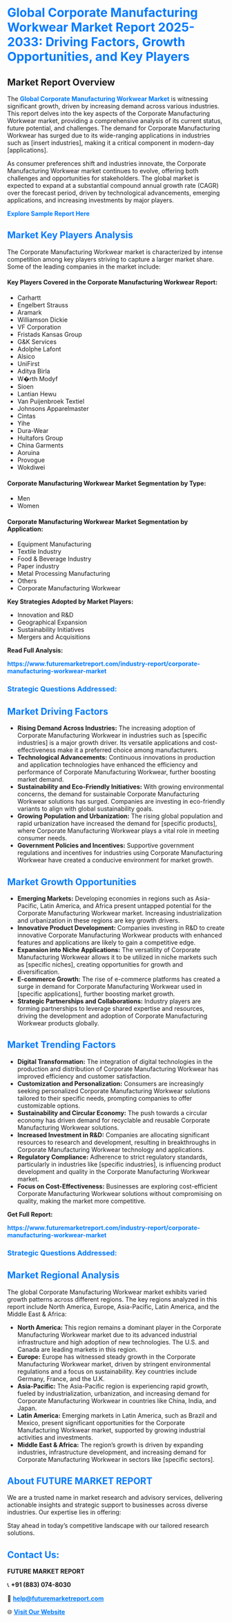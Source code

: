 <h1 style="color: #007BFF;">Global Corporate Manufacturing Workwear Market Report 2025-2033: Driving Factors, Growth Opportunities, and Key Players</h1>

<section id="overview">
<h2>Market Report Overview</h2>
<p>The <a href="https://www.futuremarketreport.com/industry-report/corporate-manufacturing-workwear-market" style="color: #007BFF; text-decoration: none;"><strong>Global Corporate Manufacturing Workwear Market</strong></a> is witnessing significant growth, driven by increasing demand across various industries. This report delves into the key aspects of the Corporate Manufacturing Workwear market, providing a comprehensive analysis of its current status, future potential, and challenges. The demand for Corporate Manufacturing Workwear has surged due to its wide-ranging applications in industries such as [insert industries], making it a critical component in modern-day [applications].</p>
<p>As consumer preferences shift and industries innovate, the Corporate Manufacturing Workwear market continues to evolve, offering both challenges and opportunities for stakeholders. The global market is expected to expand at a substantial compound annual growth rate (CAGR) over the forecast period, driven by technological advancements, emerging applications, and increasing investments by major players.</p>
</section>

<section id="overview">
<p><a href="https://www.futuremarketreport.com/request-sample/reportId=112893" style="color: #007BFF; text-decoration: none;"><strong>Explore Sample Report Here</strong></a></p>
</section>

<section id="key-players">
<h2 style="color: #007BFF;">Market Key Players Analysis</h2>
<p>The Corporate Manufacturing Workwear market is characterized by intense competition among key players striving to capture a larger market share. Some of the leading companies in the market include:</p>
<h4>Key Players Covered in the Corporate Manufacturing Workwear Report:</h4>
<ul><li>Carhartt</li><li>Engelbert Strauss</li><li>Aramark</li><li>Williamson Dickie</li><li>VF Corporation</li><li>Fristads Kansas Group</li><li>G&amp;K Services</li><li>Adolphe Lafont</li><li>Alsico</li><li>UniFirst</li><li>Aditya Birla</li><li>W�rth Modyf</li><li>Sioen</li><li>Lantian Hewu</li><li>Van Puijenbroek Textiel</li><li>Johnsons Apparelmaster</li><li>Cintas</li><li>Yihe</li><li>Dura-Wear</li><li>Hultafors Group</li><li>China Garments</li><li>Aoruina</li><li>Provogue</li><li>Wokdiwei</li></ul>
<h4>Corporate Manufacturing Workwear Market Segmentation by Type:</h4>
<ul><li>Men</li><li>Women</li></ul>

<h4>Corporate Manufacturing Workwear Market Segmentation by Application:</h4>
<ul><li>Equipment Manufacturing</li><li>Textile Industry</li><li>Food &amp; Beverage Industry</li><li>Paper industry</li><li>Metal Processing Manufacturing</li><li>Others</li><li>Corporate Manufacturing Workwear</li></ul>
<p><strong>Key Strategies Adopted by Market Players:</strong></p>
<ul>
<li>Innovation and R&D</li>
<li>Geographical Expansion</li>
<li>Sustainability Initiatives</li>
<li>Mergers and Acquisitions</li>
</ul>
</section>

<section>
<p><strong>Read Full Analysis: </strong></p><a href="https://www.futuremarketreport.com/industry-report/corporate-manufacturing-workwear-market" style="color: #007BFF; text-decoration: none;"><strong>https://www.futuremarketreport.com/industry-report/corporate-manufacturing-workwear-market</strong></a>
<h3 style="color: #007BFF;">Strategic Questions Addressed:</h3>
</section>

<section id="driving-factors">
<h2 style="color: #007BFF;">Market Driving Factors</h2>
<ul>
<li><strong>Rising Demand Across Industries:</strong> The increasing adoption of Corporate Manufacturing Workwear in industries such as [specific industries] is a major growth driver. Its versatile applications and cost-effectiveness make it a preferred choice among manufacturers.</li>
<li><strong>Technological Advancements:</strong> Continuous innovations in production and application technologies have enhanced the efficiency and performance of Corporate Manufacturing Workwear, further boosting market demand.</li>
<li><strong>Sustainability and Eco-Friendly Initiatives:</strong> With growing environmental concerns, the demand for sustainable Corporate Manufacturing Workwear solutions has surged. Companies are investing in eco-friendly variants to align with global sustainability goals.</li>
<li><strong>Growing Population and Urbanization:</strong> The rising global population and rapid urbanization have increased the demand for [specific products], where Corporate Manufacturing Workwear plays a vital role in meeting consumer needs.</li>
<li><strong>Government Policies and Incentives:</strong> Supportive government regulations and incentives for industries using Corporate Manufacturing Workwear have created a conducive environment for market growth.</li>
</ul>
</section>

<section id="growth-opportunities">
<h2 style="color: #007BFF;">Market Growth Opportunities</h2>
<ul>
<li><strong>Emerging Markets:</strong> Developing economies in regions such as Asia-Pacific, Latin America, and Africa present untapped potential for the Corporate Manufacturing Workwear market. Increasing industrialization and urbanization in these regions are key growth drivers.</li>
<li><strong>Innovative Product Development:</strong> Companies investing in R&D to create innovative Corporate Manufacturing Workwear products with enhanced features and applications are likely to gain a competitive edge.</li>
<li><strong>Expansion into Niche Applications:</strong> The versatility of Corporate Manufacturing Workwear allows it to be utilized in niche markets such as [specific niches], creating opportunities for growth and diversification.</li>
<li><strong>E-commerce Growth:</strong> The rise of e-commerce platforms has created a surge in demand for Corporate Manufacturing Workwear used in [specific applications], further boosting market growth.</li>
<li><strong>Strategic Partnerships and Collaborations:</strong> Industry players are forming partnerships to leverage shared expertise and resources, driving the development and adoption of Corporate Manufacturing Workwear products globally.</li>
</ul>
</section>

<section id="trending-factors">
<h2 style="color: #007BFF;">Market Trending Factors</h2>
<ul>
<li><strong>Digital Transformation:</strong> The integration of digital technologies in the production and distribution of Corporate Manufacturing Workwear has improved efficiency and customer satisfaction.</li>
<li><strong>Customization and Personalization:</strong> Consumers are increasingly seeking personalized Corporate Manufacturing Workwear solutions tailored to their specific needs, prompting companies to offer customizable options.</li>
<li><strong>Sustainability and Circular Economy:</strong> The push towards a circular economy has driven demand for recyclable and reusable Corporate Manufacturing Workwear solutions.</li>
<li><strong>Increased Investment in R&D:</strong> Companies are allocating significant resources to research and development, resulting in breakthroughs in Corporate Manufacturing Workwear technology and applications.</li>
<li><strong>Regulatory Compliance:</strong> Adherence to strict regulatory standards, particularly in industries like [specific industries], is influencing product development and quality in the Corporate Manufacturing Workwear market.</li>
<li><strong>Focus on Cost-Effectiveness:</strong> Businesses are exploring cost-efficient Corporate Manufacturing Workwear solutions without compromising on quality, making the market more competitive.</li>
</ul>
</section>

<section>
<p><strong>Get Full Report: </strong></p><a href="https://www.futuremarketreport.com/industry-report/corporate-manufacturing-workwear-market" style="color: #007BFF; text-decoration: none;"><strong>https://www.futuremarketreport.com/industry-report/corporate-manufacturing-workwear-market</strong></a>
<h3 style="color: #007BFF;">Strategic Questions Addressed:</h3>
</section>


<section id="regional-analysis">
<h2 style="color: #007BFF;">Market Regional Analysis</h2>
<p>The global Corporate Manufacturing Workwear market exhibits varied growth patterns across different regions. The key regions analyzed in this report include North America, Europe, Asia-Pacific, Latin America, and the Middle East & Africa:</p>
<ul>
<li><strong>North America:</strong> This region remains a dominant player in the Corporate Manufacturing Workwear market due to its advanced industrial infrastructure and high adoption of new technologies. The U.S. and Canada are leading markets in this region.</li>
<li><strong>Europe:</strong> Europe has witnessed steady growth in the Corporate Manufacturing Workwear market, driven by stringent environmental regulations and a focus on sustainability. Key countries include Germany, France, and the U.K.</li>
<li><strong>Asia-Pacific:</strong> The Asia-Pacific region is experiencing rapid growth, fueled by industrialization, urbanization, and increasing demand for Corporate Manufacturing Workwear in countries like China, India, and Japan.</li>
<li><strong>Latin America:</strong> Emerging markets in Latin America, such as Brazil and Mexico, present significant opportunities for the Corporate Manufacturing Workwear market, supported by growing industrial activities and investments.</li>
<li><strong>Middle East & Africa:</strong> The region’s growth is driven by expanding industries, infrastructure development, and increasing demand for Corporate Manufacturing Workwear in sectors like [specific sectors].</li>
</ul>
</section>

<footer>
<h2 style="color: #007BFF;">About FUTURE MARKET REPORT</h2>
<p>We are a trusted name in market research and advisory services, delivering actionable insights and strategic support to businesses across diverse industries. Our expertise lies in offering:</p>

<p>Stay ahead in today’s competitive landscape with our tailored research solutions.</p>

<h2 style="color: #007BFF;">Contact Us:</h2>
<p><strong>FUTURE MARKET REPORT</strong></p>
<p>📞 <strong>+91 (883) 074-8030</strong></p>
<p>📧 <strong><a href="mailto:help@futuremarketreport.com" style="color: #007BFF;">help@futuremarketreport.com</a></strong></p>
<p>🌐 <strong><a href="https://www.futuremarketreport.com/" style="color: #007BFF;">Visit Our Website</a></strong></p>
</footer>